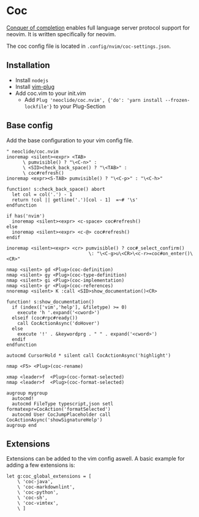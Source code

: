 # Coc

[Conquer of completion](https://github.com/neoclide/coc.nvim) enables full
language server protocol support for neovim.
It is written specifically for neovim.

The coc config file is located in `.config/nvim/coc-settings.json`.

## Installation

- Install `nodejs`
- Install [vim-plug](vim-plug.md)
- Add coc.vim to your init.vim
  - Add `Plug 'neoclide/coc.nvim', {'do': 'yarn install --frozen-lockfile'}`
  to your Plug-Section

## Base config

Add the base configuration to your vim config file.

```vimscript
" neoclide/coc.nvim
inoremap <silent><expr> <TAB>
      \ pumvisible() ? "\<C-n>" :
      \ <SID>check_back_space() ? "\<TAB>" :
      \ coc#refresh()
inoremap <expr><S-TAB> pumvisible() ? "\<C-p>" : "\<C-h>"

function! s:check_back_space() abort
  let col = col('.') - 1
  return !col || getline('.')[col - 1]  =~# '\s'
endfunction

if has('nvim')
  inoremap <silent><expr> <c-space> coc#refresh()
else
  inoremap <silent><expr> <c-@> coc#refresh()
endif

inoremap <silent><expr> <cr> pumvisible() ? coc#_select_confirm()
                              \: "\<C-g>u\<CR>\<c-r>=coc#on_enter()\<CR>"

nmap <silent> gd <Plug>(coc-definition)
nmap <silent> gy <Plug>(coc-type-definition)
nmap <silent> gi <Plug>(coc-implementation)
nmap <silent> gr <Plug>(coc-references)
nnoremap <silent> K :call <SID>show_documentation()<CR>

function! s:show_documentation()
  if (index(['vim','help'], &filetype) >= 0)
    execute 'h '.expand('<cword>')
  elseif (coc#rpc#ready())
    call CocActionAsync('doHover')
  else
    execute '!' . &keywordprg . " " . expand('<cword>')
  endif
endfunction

autocmd CursorHold * silent call CocActionAsync('highlight')

nmap <F5> <Plug>(coc-rename)

xmap <leader>f  <Plug>(coc-format-selected)
nmap <leader>f  <Plug>(coc-format-selected)

augroup mygroup
  autocmd!
  autocmd FileType typescript,json setl formatexpr=CocAction('formatSelected')
  autocmd User CocJumpPlaceholder call CocActionAsync('showSignatureHelp')
augroup end
```

## Extensions

Extensions can be added to the vim config aswell.
A basic example for adding a few extensions is:

```vimscript
let g:coc_global_extensions = [
    \ 'coc-java',
    \ 'coc-markdownlint',
    \ 'coc-python',
    \ 'coc-sh',
    \ 'coc-vimtex',
    \ ]
```

